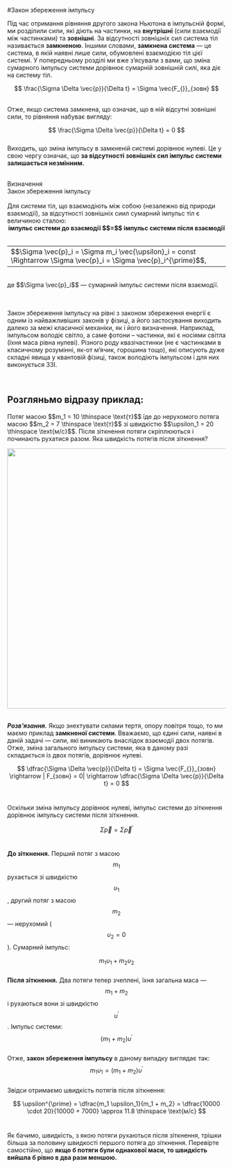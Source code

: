 #Закон збереження імпульсу


Під час отримання рiвняння другого закона Ньютона в імпульсній формі, ми роздiлили сили, якi дiють на частинки, на <b>внутрiшнi</b> (сили взаємодiї мiж частинками) та <b>зовнiшнi</b>. За вiдсутностi зовнiшнiх сил система тiл називається <span class="p1"><b>замкненою</b></span>. Iншими словами, <b>замкнена система</b> — це система, в якiй наявнi лише сили, обумовленi взаємодiєю тiл цiєї системi. У попередньому роздiлi ми вже з’ясували з вами, що змiна сумарного iмпульсу системи дорiвнює сумарнiй зовнiшнiй силi, яка дiє на систему тiл.
<br>

$$
\frac{\Sigma \Delta \vec{p}}{\Delta t} = \Sigma \vec{F_{}}_{зовн}
$$

<br>
Отже, якщо система замкнена, що означає, що в ній відсутні зовнішні сили, то рівняння набуває вигляду:
<br>

$$
\frac{\Sigma \Delta \vec{p}}{\Delta t} = 0
$$
<br>
Виходить, що зміна імпульсу в замкненій системі дорівнює нулеві. Це у свою чергу означає, що <b>за відсутності зовнішніх сил імпульс системи залишається незмінним.</b>
<br>
<br>
<div class="eoz-wrap">
<span class="eoz">Визначення</span>
<div class="eoz-text">
<span class="p1">Закон збереження імпульсу</span>
<br>
<br>
Для системи тіл, що взаємодіють між собою (незалежно від природи взаємодії), за відсутності зовнішніх сиил сумарний імпульс тіл є величиною сталою:
<center><b>імпульс системи до взаємодії $$=$$ імпульс системи після взаємодії</b></center>
<br>
<div class="centered-table-wrapper">
<table class="centered-table">
<tr class="eq">
<td class="eq">
<p1>$$\Sigma \vec{p}_i = \Sigma m_i \vec{\upsilon}_i = const \Rightarrow \Sigma \vec{p}_i = \Sigma \vec{p}_i^{\prime}$$</p1>,
</td>
</tr>
</table>
</div>
<br>
де $$\Sigma \vec{p}_i$$ — сумарний імпульс системи після взаємодії.
</div>
</div>
<br>
<br>
<p>Закон збереження iмпульсу на рiвнi з законом збереження енергiї є одним iз найважливiших законiв у фiзицi, а його застосування виходить далеко за межi класичної механiки, як i його визначення. Наприклад, iмпульсом володiє свiтло, а саме фотони – частинки, якi є носiями свiтла (їхня маса рiвна нулеві). Рiзного роду квазiчастинки (не є частинками в класичному розумiннi, як-от м’ячик, горошина тощо), якi описують дуже складнi явища у квантовiй фiзицi, також володiють iмпульсом i для них виконується ЗЗI.</p>

<br>

<p><h2><span class="p1"><b>Розгляньмо відразу приклад:</b></span></h2></p>

<p>Потяг масою $$m_1 = 10 \thinspace \text{т}$$ їде до нерухомого потяга масою $$m_2 = 7 \thinspace \text{т}$$ зі швидкістю $$\upsilon_1 = 20 \thinspace \text{м/с}$$. Після зіткнення потяги скріплюються і починають рухатися разом. Яка швидкість потягів після зіткнення?</p>

<div class="space"><img class="image" width="600"  src="https://rawgit.com/chudaol/ed-era-book-physics/master/images/chapter_7/24.png"></div>

<br>

<b><i>Розв’язання.</i></b> Якщо знехтувати силами тертя, опору повітря тощо, то ми маємо приклад <b>замкненої системи</b>. Вважаємо, що єдині сили, наявні в даній задачі — сили, які виникають внаслідок взаємодії двох потягів. Отже, зміна загального імпульсу системи, яка в даному разі складається із двох потягів, дорівнює нулеві.
<br>

$$
\dfrac{\Sigma \Delta \vec{p}}{\Delta t} = \Sigma \vec{F_{}}_{зовн} \rightarrow | F_{зовн} = 0| \rightarrow \dfrac{\Sigma \Delta \vec{p}}{\Delta t} = 0 
$$
<br>

Оскільки зміна імпульсу дорівнює нулеві, імпульс системи до зіткнення дорівнює імпульсу системи після зіткнення.
<br>

$$
\Sigma \vec{p} = \Sigma \vec{p}^{\prime}
$$
<br>

<b>До зіткнення.</b> Перший потяг з масою $$m_1$$ рухається зі швидкістю $$\upsilon_1$$, другий потяг з масою $$m_2$$ — нерухомий ($$\upsilon_2 = 0$$). Сумарний імпульс:
<br>

$$
m_1 \upsilon_1 + m_2 \upsilon_2
$$
<br>
<b>Після зіткнення.</b> Два потяги тепер зчеплені, їхня загальна маса — $$m_1 + m_2$$ і рухаються вони зі швидкістю $$\upsilon^{\prime}$$. Імпульс системи:
<br>
$$
(m_1 + m_2) \upsilon^{\prime}
$$
<br>
Отже, <span class="p1"><b>закон збереження імпульсу</b></span> в даному випадку виглядає так:
<br>
$$
m_1 \upsilon_1 = (m_1 + m_2) \upsilon^{\prime}
$$
<br>
Звідси отримаємо швидкість потягів після зіткнення:
<br>

$$
\upsilon^{\prime} = \dfrac{m_1 \upsilon_1}{m_1 + m_2} = \dfrac{10000 \cdot 20}{10000 + 7000} \approx 11.8 \thinspace \text{м/с}
$$
<br>

Як бачимо, швидкість, з якою потяги рухаються після зіткнення, трішки більша за половину швидкості першого потяга до зіткнення. Перевірте самостійно, що <span class="p1"><b>якщо б потяги були однакової маси, то швидкість вийшла б рівно в два рази меншою.</b></span>